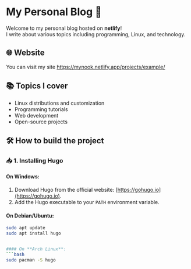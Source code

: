 # My Personal Blog 🚀

Welcome to my personal blog hosted on **netlify**!  
I write about various topics including programming, Linux, and technology.

## 🌐 Website
You can visit my site https://mynook.netlify.app/projects/example/

## 📚 Topics I cover
- Linux distributions and customization
- Programming tutorials
- Web development
- Open-source projects

## 🛠️ How to build the project

### 📥 **1. Installing Hugo**

#### On **Windows**:  
1. Download Hugo from the official website: [https://gohugo.io](https://gohugo.io).  
2. Add the Hugo executable to your `PATH` environment variable.  

#### On **Debian/Ubuntu**:  
```bash
sudo apt update
sudo apt install hugo


#### On **Arch Linux**:
```bash
sudo pacman -S hugo

